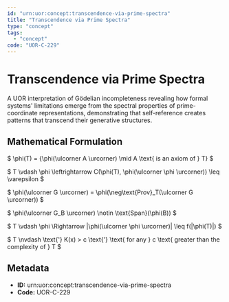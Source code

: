 ```yaml
---
id: "urn:uor:concept:transcendence-via-prime-spectra"
title: "Transcendence via Prime Spectra"
type: "concept"
tags:
  - "concept"
code: "UOR-C-229"
---
```


# Transcendence via Prime Spectra

A UOR interpretation of Gödelian incompleteness revealing how formal systems' limitations emerge from the spectral properties of prime-coordinate representations, demonstrating that self-reference creates patterns that transcend their generative structures.

## Mathematical Formulation

$
\phi(T) = \{\phi(\ulcorner A \urcorner) \mid A \text{ is an axiom of } T\}
$

$
T \vdash \phi \leftrightarrow C(\phi(T), \phi(\ulcorner \phi \urcorner)) \leq \varepsilon
$

$
\phi(\ulcorner G \urcorner) = \phi(\neg\text{Prov}_T(\ulcorner G \urcorner))
$

$
\phi(\ulcorner G_B \urcorner) \notin \text{Span}(\phi(B))
$

$
T \vdash \phi \Rightarrow \|\phi(\ulcorner \phi \urcorner)\| \leq f(\|\phi(T)\|)
$

$
T \nvdash \text{'} K(x) > c \text{'} \text{ for any } c \text{ greater than the complexity of } T
$

## Metadata

- **ID:** urn:uor:concept:transcendence-via-prime-spectra
- **Code:** UOR-C-229
